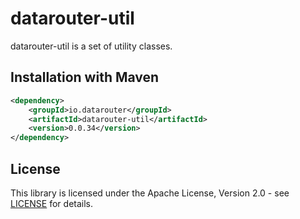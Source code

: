 # datarouter-util

datarouter-util is a set of utility classes.


## Installation with Maven

```xml
<dependency>
	<groupId>io.datarouter</groupId>
	<artifactId>datarouter-util</artifactId>
	<version>0.0.34</version>
</dependency>
```

## License

This library is licensed under the Apache License, Version 2.0 - see [LICENSE](../LICENSE) for details.
